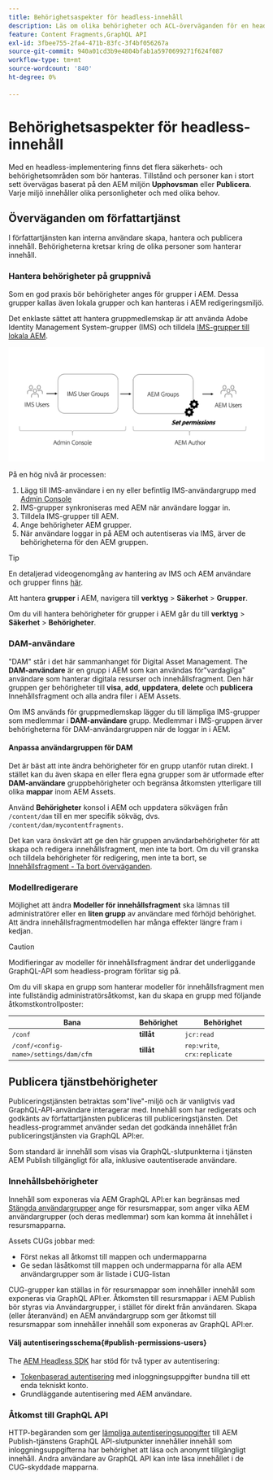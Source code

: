 ```yaml
---
title: Behörighetsaspekter för headless-innehåll
description: Läs om olika behörigheter och ACL-överväganden för en headless-implementering med Adobe Experience Manager. Förstå de olika personifieringsnivåer och behörighetsnivåer som krävs för både författarmiljön och publiceringsmiljön.
feature: Content Fragments,GraphQL API
exl-id: 3fbee755-2fa4-471b-83fc-3f4bf056267a
source-git-commit: 940a01cd3b9e4804bfab1a5970699271f624f087
workflow-type: tm+mt
source-wordcount: '840'
ht-degree: 0%

---
```


# Behörighetsaspekter för headless-innehåll

Med en headless-implementering finns det flera säkerhets- och behörighetsområden som bör hanteras. Tillstånd och personer kan i stort sett övervägas baserat på den AEM miljön **Upphovsman** eller **Publicera**. Varje miljö innehåller olika personligheter och med olika behov.

## Överväganden om författartjänst

I författartjänsten kan interna användare skapa, hantera och publicera innehåll. Behörigheterna kretsar kring de olika personer som hanterar innehåll.

### Hantera behörigheter på gruppnivå

Som en god praxis bör behörigheter anges för grupper i AEM. Dessa grupper kallas även lokala grupper och kan hanteras i AEM redigeringsmiljö.

Det enklaste sättet att hantera gruppmedlemskap är att använda Adobe Identity Management System-grupper (IMS) och tilldela [IMS-grupper till lokala AEM](https://experienceleague.adobe.com/docs/experience-manager-cloud-service/content/security/ims-support.html?lang=en#managing-permissions-in-aem).

![Behörighetsflöde för Admin Console](assets/admin-console-aem-group-permissions.png)

På en hög nivå är processen:

1. Lägg till IMS-användare i en ny eller befintlig IMS-användargrupp med [Admin Console](https://adminconsole.adobe.com/)
1. IMS-grupper synkroniseras med AEM när användare loggar in.
1. Tilldela IMS-grupper till AEM.
1. Ange behörigheter AEM grupper.
1. När användare loggar in på AEM och autentiseras via IMS, ärver de behörigheterna för den AEM gruppen.

>[!TIP]
>
> En detaljerad videogenomgång av hantering av IMS och AEM användare och grupper finns [här](https://experienceleague.adobe.com/docs/experience-manager-learn/cloud-service/accessing/overview.html).

Att hantera **grupper** i AEM, navigera till **verktyg** > **Säkerhet** > **Grupper**.

Om du vill hantera behörigheter för grupper i AEM går du till **verktyg** > **Säkerhet** > **Behörigheter**.

### DAM-användare

&quot;DAM&quot; står i det här sammanhanget för Digital Asset Management. The **DAM-användare** är en grupp i AEM som kan användas för&quot;vardagliga&quot; användare som hanterar digitala resurser och innehållsfragment. Den här gruppen ger behörigheter till **visa**, **add**, **uppdatera**, **delete** och **publicera** Innehållsfragment och alla andra filer i AEM Assets.

Om IMS används för gruppmedlemskap lägger du till lämpliga IMS-grupper som medlemmar i **DAM-användare** grupp. Medlemmar i IMS-gruppen ärver behörigheterna för DAM-användargruppen när de loggar in i AEM.

#### Anpassa användargruppen för DAM

Det är bäst att inte ändra behörigheter för en grupp utanför rutan direkt. I stället kan du även skapa en eller flera egna grupper som är utformade efter **DAM-användare** gruppbehörigheter och begränsa åtkomsten ytterligare till olika **mappar** inom AEM Assets.

Använd **Behörigheter** konsol i AEM och uppdatera sökvägen från `/content/dam` till en mer specifik sökväg, dvs. `/content/dam/mycontentfragments`.

Det kan vara önskvärt att ge den här gruppen användarbehörigheter för att skapa och redigera innehållsfragment, men inte ta bort. Om du vill granska och tilldela behörigheter för redigering, men inte ta bort, se [Innehållsfragment - Ta bort överväganden](/help/assets/content-fragments/content-fragments-delete.md).

### Modellredigerare

Möjlighet att ändra **Modeller för innehållsfragment** ska lämnas till administratörer eller en **liten grupp** av användare med förhöjd behörighet. Att ändra innehållsfragmentmodellen har många effekter längre fram i kedjan.

>[!CAUTION]
>
>Modifieringar av modeller för innehållsfragment ändrar det underliggande GraphQL-API som headless-program förlitar sig på.

Om du vill skapa en grupp som hanterar modeller för innehållsfragment men inte fullständig administratörsåtkomst, kan du skapa en grupp med följande åtkomstkontrollposter:

| Bana | Behörighet | Behörighet |
|-----| -------------| ---------|
| `/conf` | **tillåt** | `jcr:read` |
| `/conf/<config-name>/settings/dam/cfm` | **tillåt** | `rep:write`, `crx:replicate` |

## Publicera tjänstbehörigheter

Publiceringstjänsten betraktas som&quot;live&quot;-miljö och är vanligtvis vad GraphQL-API-användare interagerar med. Innehåll som har redigerats och godkänts av författartjänsten publiceras till publiceringstjänsten. Det headless-programmet använder sedan det godkända innehållet från publiceringstjänsten via GraphQL API:er.

Som standard är innehåll som visas via GraphQL-slutpunkterna i tjänsten AEM Publish tillgängligt för alla, inklusive oautentiserade användare.

### Innehållsbehörigheter

Innehåll som exponeras via AEM GraphQL API:er kan begränsas med [Stängda användargrupper](https://experienceleague.adobe.com/docs/experience-manager-learn/assets/advanced/closed-user-groups.html) ange för resursmappar, som anger vilka AEM användargrupper (och deras medlemmar) som kan komma åt innehållet i resursmapparna.

Assets CUGs jobbar med:

* Först nekas all åtkomst till mappen och undermapparna
* Ge sedan läsåtkomst till mappen och undermapparna för alla AEM användargrupper som är listade i CUG-listan

CUG-grupper kan ställas in för resursmappar som innehåller innehåll som exponeras via GraphQL API:er. Åtkomsten till resursmappar i AEM Publish bör styras via Användargrupper, i stället för direkt från användaren. Skapa (eller återanvänd) en AEM användargrupp som ger åtkomst till resursmappar som innehåller innehåll som exponeras av GraphQL API:er.

#### Välj autentiseringsschema{#publish-permissions-users}

The [AEM Headless SDK](https://github.com/adobe/aem-headless-client-js#create-aemheadless-client) har stöd för två typer av autentisering:

* [Tokenbaserad autentisering](/help/implementing/developing/introduction/generating-access-tokens-for-server-side-apis.md) med inloggningsuppgifter bundna till ett enda tekniskt konto.
* Grundläggande autentisering med AEM användare.

### Åtkomst till GraphQL API

HTTP-begäranden som ger [lämpliga autentiseringsuppgifter](https://github.com/adobe/aem-headless-client-js#create-aemheadless-client) till AEM Publish-tjänstens GraphQL API-slutpunkter innehåller innehåll som inloggningsuppgifterna har behörighet att läsa och anonymt tillgängligt innehåll. Andra användare av GraphQL API kan inte läsa innehållet i de CUG-skyddade mapparna.
